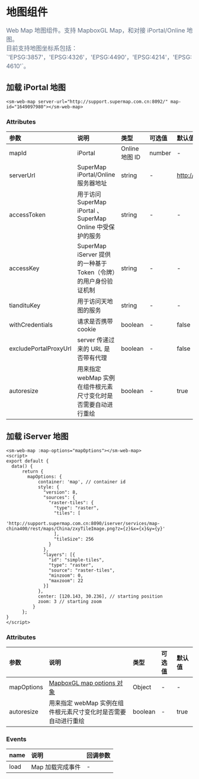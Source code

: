 # 地图组件

<p style="font-size: 16px; color: #5e6d82; line-height: 1.5em;">
Web Map 地图组件。支持 MapboxGL Map，和对接 iPortal/Online 地图。<br>
目前支持地图坐标系包括：`'EPSG:3857'，'EPSG:4326'，'EPSG:4490'，'EPSG:4214'，'EPSG:4610'`。
</p>

## 加载 iPortal 地图

<sm-iframe src="http://iclient.supermap.io/examples/mapboxgl/components_webmap_vue.html"></sm-iframe>

```vue
<sm-web-map server-url="http://support.supermap.com.cn:8092/" map-id="1649097980"></sm-web-map>
```

### Attributes

| 参数                  | 说明                                                            | 类型           | 可选值 | 默认值                    |
| :-------------------- | :-------------------------------------------------------------- | :------------- | :----- | :------------------------ |
| mapId                 | iPortal                                                         | Online 地图 ID | number | -                         | - |
| serverUrl             | SuperMap iPortal/Online 服务器地址                              | string         | -      | http://www.supermapol.com |
| accessToken           | 用于访问 SuperMap iPortal 、SuperMap Online 中受保护的服务      | string         | -      | -                         |
| accessKey             | SuperMap iServer 提供的一种基于 Token（令牌）的用户身份验证机制 | string         | -      | -                         |
| tiandituKey           | 用于访问天地图的服务                                            | string         | -      | -                         |
| withCredentials       | 请求是否携带 cookie                                             | boolean        | -      | false                     |
| excludePortalProxyUrl | server 传递过来的 URL 是否带有代理                              | boolean        | -      | false                     |
| autoresize            | 用来指定 webMap 实例在组件根元素尺寸变化时是否需要自动进行重绘  | boolean        | -      | true                      |

## 加载 iServer 地图

<sm-iframe src="http://iclient.supermap.io/examples/mapboxgl/components_map_vue.html"></sm-iframe>

```vue
<sm-web-map :map-options="mapOptions"></sm-web-map>
<script>
export default {
  data() {
      return {
        mapOptions: {
            container: 'map', // container id
            style: {
              "version": 8,
              "sources": {
                "raster-tiles": {
                  "type": "raster",
                  "tiles": [
                    'http://support.supermap.com.cn:8090/iserver/services/map-china400/rest/maps/China/zxyTileImage.png?z={z}&x={x}&y={y}'
                  ],
                  "tileSize": 256
                }
              },
              "layers": [{
                "id": "simple-tiles",
                "type": "raster",
                "source": "raster-tiles",
                "minzoom": 0,
                "maxzoom": 22
              }]
            },
            center: [120.143, 30.236], // starting position
            zoom: 3 // starting zoom
          }
      };
}
</script>
```

### Attributes

| 参数       | 说明                                                                       | 类型    | 可选值 | 默认值 |
| :--------- | :------------------------------------------------------------------------- | :------ | :----- | :----- |
| mapOptions | [MapboxGL map options 对象](https://docs.mapbox.com/mapbox-gl-js/api/#map) | Object  | -      | -      |
| autoresize | 用来指定 webMap 实例在组件根元素尺寸变化时是否需要自动进行重绘             | boolean | -      | true   |

<!-- ## 子组件

```vue
<sm-web-map
  server-url="http://support.supermap.com.cn:8092/"
  map-id="1649097980"
  :layerList-control="{ show: true, position: 'top-left' }"
></sm-web-map>
```

### Attributes

| 参数             | 说明         | 类型   | 可选值 | 默认值 |
| :--------------- | :----------- | :----- | :----- | :----- |
| panControl       | 位移组件     | Object | -      | -      |
| scaleControl     | 比例尺组件   | Object | -      | -      |
| zoomControl      | 缩放组件     | Object | -      | -      |
| miniMapControl   | 鹰眼组件     | Object | -      | -      |
| layerListControl | 图层列表组件 | Object | -      | -      |
| measureControl   | 量算组件     | Object | -      | -      |
| legendControl    | 图例组件     | Object | -      | -      |

#### 子组件共用参数

::: tip
其它子组件参数请参照地图控件分类
:::

| 参数       | 说明     | 类型    | 可选值 | 默认值 |
| :--------- | :------- | :------ | :----- | :----- |
| show       | 是否显示 | boolean | -      | false  |
| position   | 显示位置 | boolean | -      | -      |
| background | 背景颜色 | string  | -      | -      |
| textColor  | 字体颜色 | string  | -      | -      | -->

### Events

| name | 说明             | 回调参数 |
| :--- | :--------------- | :------- |
| load | Map 加载完成事件 | -        |
